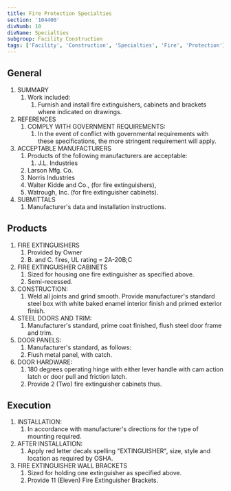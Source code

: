 ```yaml
---
title: Fire Protection Specialties
section: '104400'
divNumb: 10
divName: Specialties
subgroup: Facility Construction
tags: ['Facility', 'Construction', 'Specialties', 'Fire', 'Protection']
---
```


## General

1. SUMMARY
   1. Work included:
      1. Furnish and install fire extinguishers, cabinets and brackets where indicated on drawings.
2. REFERENCES
   1. COMPLY WITH GOVERNMENT REQUIREMENTS:
      1. In the event of conflict with governmental requirements with these specifications, the more stringent requirement will apply.
3. ACCEPTABLE MANUFACTURERS
   1. Products of the following manufacturers are acceptable:
      1. J.L. Industries
   1. Larson Mfg. Co.
   1. Norris Industries
   1. Walter Kidde and Co., (for fire extinguishers),
   1. Watrough, Inc. (for fire extinguisher cabinets).
4. SUBMITTALS
   1. Manufacturer's data and installation instructions.

## Products

1. FIRE EXTINGUISHERS
   1. Provided by Owner
   2. B. and C. fires, UL rating = 2A-20B;C
2. FIRE EXTINGUISHER CABINETS
   1. Sized for housing one fire extinguisher as specified above.
   2. Semi-recessed.
3. CONSTRUCTION:
   1. Weld all joints and grind smooth. Provide manufacturer's standard steel box with white baked enamel interior finish and primed exterior finish.
4. STEEL DOORS AND TRIM:
   1. Manufacturer's standard, prime coat finished, flush steel door frame and trim.
5. DOOR PANELS:
   1. Manufacturer's standard, as follows:
   2. Flush metal panel, with catch.
6. DOOR HARDWARE:
   1. 180 degrees operating hinge with either lever handle with cam action latch or door pull and friction latch.
   2. Provide 2 (Two) fire extinguisher cabinets thus.

## Execution

1. INSTALLATION:
   1. In accordance with manufacturer's directions for the type of mounting required.
2. AFTER INSTALLATION:
   1. Apply red letter decals spelling "EXTINGUISHER", size, style and location as required by OSHA.
3. FIRE EXTINGUISHER WALL BRACKETS
   1. Sized for holding one extinguisher as specified above.
   2. Provide 11 (Eleven) Fire Extinguisher Brackets.
